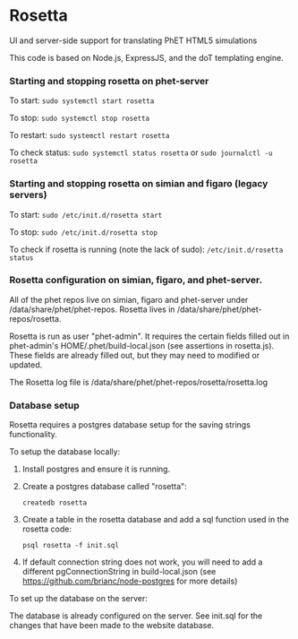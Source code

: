 # Rosetta
UI and server-side support for translating PhET HTML5 simulations

This code is based on Node.js, ExpressJS, and the doT templating engine.


### Starting and stopping rosetta on phet-server

To start:
```sudo systemctl start rosetta```

To stop:
```sudo systemctl stop rosetta```

To restart:
```sudo systemctl restart rosetta```

To check status:
```sudo systemctl status rosetta```
or
```sudo journalctl -u rosetta```

### Starting and stopping rosetta on simian and figaro (legacy servers)

To start:
```sudo /etc/init.d/rosetta start```

To stop:
```sudo /etc/init.d/rosetta stop```

To check if rosetta is running (note the lack of sudo):
```/etc/init.d/rosetta status```

### Rosetta configuration on simian, figaro, and phet-server.

All of the phet repos live on simian, figaro and phet-server under /data/share/phet/phet-repos. Rosetta lives in /data/share/phet/phet-repos/rosetta.

Rosetta is run as user "phet-admin". It requires the certain fields filled out in phet-admin's HOME/.phet/build-local.json
(see assertions in rosetta.js). These fields are already filled out, but they may need to modified or updated.

The Rosetta log file is /data/share/phet/phet-repos/rosetta/rosetta.log

### Database setup

Rosetta requires a postgres database setup for the saving strings functionality.

To setup the database locally:

1. Install postgres and ensure it is running.
2. Create a postgres database called "rosetta":

    `createdb rosetta`
3. Create a table in the rosetta database and add a sql function used in the rosetta code:

    `psql rosetta -f init.sql`
4. If default connection string does not work, you will need to add a different pgConnectionString in build-local.json (see https://github.com/brianc/node-postgres for more details)

To set up the database on the server:

The database is already configured on the server. See init.sql for the changes that have been made to the website database.

